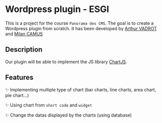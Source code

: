 # Wordpress plugin - ESGI
This is a project for the course `Panorama des CMS`. The goal is to create a Wordpress plugin from scratch. 
It has been developed by [Arthur VADROT](https://github.com/Haborym) and [Milan CAMUS](https://github.com/MisterGoodDeal)

## Description
Our plugin will be able to implement the JS library [ChartJS](https://www.chartjs.org/).

## Features
✨ Implementing multiple type of chart (bar charts, line charts, area chart, pie chart...)

✨ Using chart from `short code` and `widget`

✨ Change the datas displayed by the charts (using database)

